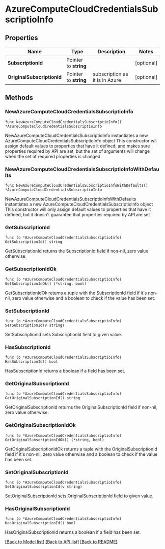 # AzureComputeCloudCredentialsSubscriptioInfo

## Properties

Name | Type | Description | Notes
------------ | ------------- | ------------- | -------------
**SubscriptionId** | Pointer to **string** |  | [optional] 
**OriginalSubscriptionId** | Pointer to **string** | subscription as it is in Azure | [optional] 

## Methods

### NewAzureComputeCloudCredentialsSubscriptioInfo

`func NewAzureComputeCloudCredentialsSubscriptioInfo() *AzureComputeCloudCredentialsSubscriptioInfo`

NewAzureComputeCloudCredentialsSubscriptioInfo instantiates a new AzureComputeCloudCredentialsSubscriptioInfo object
This constructor will assign default values to properties that have it defined,
and makes sure properties required by API are set, but the set of arguments
will change when the set of required properties is changed

### NewAzureComputeCloudCredentialsSubscriptioInfoWithDefaults

`func NewAzureComputeCloudCredentialsSubscriptioInfoWithDefaults() *AzureComputeCloudCredentialsSubscriptioInfo`

NewAzureComputeCloudCredentialsSubscriptioInfoWithDefaults instantiates a new AzureComputeCloudCredentialsSubscriptioInfo object
This constructor will only assign default values to properties that have it defined,
but it doesn't guarantee that properties required by API are set

### GetSubscriptionId

`func (o *AzureComputeCloudCredentialsSubscriptioInfo) GetSubscriptionId() string`

GetSubscriptionId returns the SubscriptionId field if non-nil, zero value otherwise.

### GetSubscriptionIdOk

`func (o *AzureComputeCloudCredentialsSubscriptioInfo) GetSubscriptionIdOk() (*string, bool)`

GetSubscriptionIdOk returns a tuple with the SubscriptionId field if it's non-nil, zero value otherwise
and a boolean to check if the value has been set.

### SetSubscriptionId

`func (o *AzureComputeCloudCredentialsSubscriptioInfo) SetSubscriptionId(v string)`

SetSubscriptionId sets SubscriptionId field to given value.

### HasSubscriptionId

`func (o *AzureComputeCloudCredentialsSubscriptioInfo) HasSubscriptionId() bool`

HasSubscriptionId returns a boolean if a field has been set.

### GetOriginalSubscriptionId

`func (o *AzureComputeCloudCredentialsSubscriptioInfo) GetOriginalSubscriptionId() string`

GetOriginalSubscriptionId returns the OriginalSubscriptionId field if non-nil, zero value otherwise.

### GetOriginalSubscriptionIdOk

`func (o *AzureComputeCloudCredentialsSubscriptioInfo) GetOriginalSubscriptionIdOk() (*string, bool)`

GetOriginalSubscriptionIdOk returns a tuple with the OriginalSubscriptionId field if it's non-nil, zero value otherwise
and a boolean to check if the value has been set.

### SetOriginalSubscriptionId

`func (o *AzureComputeCloudCredentialsSubscriptioInfo) SetOriginalSubscriptionId(v string)`

SetOriginalSubscriptionId sets OriginalSubscriptionId field to given value.

### HasOriginalSubscriptionId

`func (o *AzureComputeCloudCredentialsSubscriptioInfo) HasOriginalSubscriptionId() bool`

HasOriginalSubscriptionId returns a boolean if a field has been set.


[[Back to Model list]](../README.md#documentation-for-models) [[Back to API list]](../README.md#documentation-for-api-endpoints) [[Back to README]](../README.md)


